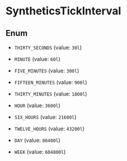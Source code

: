 

# SyntheticsTickInterval

## Enum


* `THIRTY_SECONDS` (value: `30l`)

* `MINUTE` (value: `60l`)

* `FIVE_MINUTES` (value: `300l`)

* `FIFTEEN_MINUTES` (value: `900l`)

* `THIRTY_MINUTES` (value: `1800l`)

* `HOUR` (value: `3600l`)

* `SIX_HOURS` (value: `21600l`)

* `TWELVE_HOURS` (value: `43200l`)

* `DAY` (value: `86400l`)

* `WEEK` (value: `604800l`)



